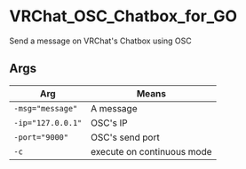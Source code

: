 # VRChat_OSC_Chatbox_for_GO
Send a message on VRChat's Chatbox using OSC
## Args
| Arg  | Means |
| ------------- | ------------- |
| `-msg="message"`  | A message  |
| `-ip="127.0.0.1"`  | OSC's IP  |
| `-port="9000"`  | OSC's send port |
| `-c`  | execute on continuous mode |
